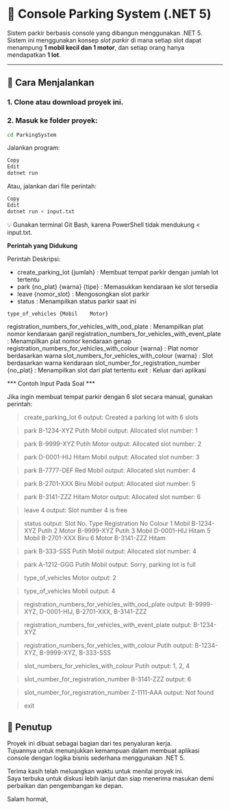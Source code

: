 # 🚗 Console Parking System (.NET 5)

Sistem parkir berbasis console yang dibangun menggunakan .NET 5. Sistem ini menggunakan konsep *slot parkir* di mana setiap slot dapat menampung **1 mobil kecil dan 1 motor**, dan setiap orang hanya mendapatkan **1 lot**.

---

## 🔧 Cara Menjalankan

### 1. Clone atau download proyek ini.

### 2. Masuk ke folder proyek:
```bash
cd ParkingSystem
```

Jalankan program:
```bash
Copy
Edit
dotnet run
```
Atau, jalankan dari file perintah:

```bash
Copy
Edit
dotnet run < input.txt
```
💡 Gunakan terminal Git Bash, karena PowerShell tidak mendukung < input.txt.

**Perintah yang Didukung**

Perintah	Deskripsi:

- create_parking_lot {jumlah}	: Membuat tempat parkir dengan jumlah lot tertentu
- park {no_plat} {warna} {tipe}	: Memasukkan kendaraan ke slot tersedia
- leave {nomor_slot}	: Mengosongkan slot parkir
- status	: Menampilkan status parkir saat ini

`type_of_vehicles {Mobil	Motor}`

registration_numbers_for_vehicles_with_ood_plate	   : Menampilkan plat nomor kendaraan ganjil
registration_numbers_for_vehicles_with_event_plate	   : Menampilkan plat nomor kendaraan genap
registration_numbers_for_vehicles_with_colour {warna}  : Plat nomor berdasarkan warna
slot_numbers_for_vehicles_with_colour {warna}	       : Slot berdasarkan warna kendaraan
slot_number_for_registration_number {no_plat}	       : Menampilkan slot dari plat tertentu
exit	                                               : Keluar dari aplikasi

*** Contoh Input Pada Soal ***

Jika ingin membuat tempat parkir dengan 6 slot secara manual, gunakan perintah:
> create_parking_lot 6
output: Created a parking lot with 6 slots

> park B-1234-XYZ Putih Mobil
output: Allocated slot number: 1

> park B-9999-XYZ Putih Motor
output: Allocated slot number: 2

> park D-0001-HIJ Hitam Mobil
output: Allocated slot number: 3

> park B-7777-DEF Red Mobil
output: Allocated slot number: 4

> park B-2701-XXX Biru Mobil
output: Allocated slot number: 5

> park B-3141-ZZZ Hitam Motor
output: Allocated slot number: 6

> leave 4
output: Slot number 4 is free

> status
output: 
Slot No.    Type       Registration No    Colour
1         Mobil      B-1234-XYZ          Putih
2         Motor      B-9999-XYZ          Putih
3         Mobil      D-0001-HIJ          Hitam
5         Mobil      B-2701-XXX          Biru
6         Motor      B-3141-ZZZ          Hitam

> park B-333-SSS Putih Mobil
output: Allocated slot number: 4

> park A-1212-GGG Putih Mobil
output: Sorry, parking lot is full

> type_of_vehicles Motor
output: 2

> type_of_vehicles Mobil
output: 4

> registration_numbers_for_vehicles_with_ood_plate
output: B-9999-XYZ, D-0001-HIJ, B-2701-XXX, B-3141-ZZZ

> registration_numbers_for_vehicles_with_event_plate
output: B-1234-XYZ

> registration_numbers_for_vehicles_with_colour Putih
output: B-1234-XYZ, B-9999-XYZ, B-333-SSS

> slot_numbers_for_vehicles_with_colour Putih
output: 1, 2, 4

> slot_number_for_registration_number B-3141-ZZZ
output: 6

> slot_number_for_registration_number Z-1111-AAA
output: Not found

> exit

## 🙏 Penutup

Proyek ini dibuat sebagai bagian dari tes penyaluran kerja.  
Tujuannya untuk menunjukkan kemampuan dalam membuat aplikasi console dengan logika bisnis sederhana menggunakan .NET 5.  

Terima kasih telah meluangkan waktu untuk menilai proyek ini.  
Saya terbuka untuk diskusi lebih lanjut dan siap menerima masukan demi perbaikan dan pengembangan ke depan.

Salam hormat,  
